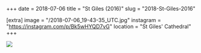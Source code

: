 +++
date = 2018-07-06
title = "St Giles (2016)"
slug = "2018-St-Giles-2016"

[extra]
image = "/2018-07-06_19-43-35_UTC.jpg"
instagram = "https://instagram.com/p/Bk5wHYQD7vG"
location = "St Giles' Cathedral"
+++

<img src="/2018-07-06_19-43-35_UTC.jpg" />
